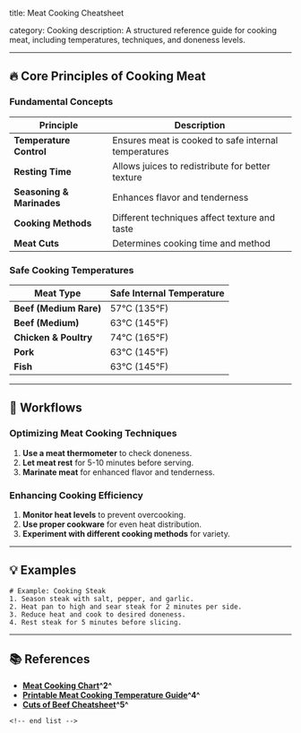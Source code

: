 title: Meat Cooking Cheatsheet

category: Cooking
description: A structured reference guide for cooking meat, including temperatures, techniques, and doneness levels.

---

## 🔥 **Core Principles of Cooking Meat**

### **Fundamental Concepts**

| Principle                       | Description                                          |
| ------------------------------- | ---------------------------------------------------- |
| **Temperature Control**   | Ensures meat is cooked to safe internal temperatures |
| **Resting Time**          | Allows juices to redistribute for better texture     |
| **Seasoning & Marinades** | Enhances flavor and tenderness                       |
| **Cooking Methods**       | Different techniques affect texture and taste        |
| **Meat Cuts**             | Determines cooking time and method                   |

### **Safe Cooking Temperatures**

| Meat Type                    | Safe Internal Temperature |
| ---------------------------- | ------------------------- |
| **Beef (Medium Rare)** | 57°C (135°F)            |
| **Beef (Medium)**      | 63°C (145°F)            |
| **Chicken & Poultry**  | 74°C (165°F)            |
| **Pork**               | 63°C (145°F)            |
| **Fish**               | 63°C (145°F)            |

---

## 🔄 **Workflows**

### **Optimizing Meat Cooking Techniques**

1. **Use a meat thermometer** to check doneness.
2. **Let meat rest** for 5-10 minutes before serving.
3. **Marinate meat** for enhanced flavor and tenderness.

### **Enhancing Cooking Efficiency**

1. **Monitor heat levels** to prevent overcooking.
2. **Use proper cookware** for even heat distribution.
3. **Experiment with different cooking methods** for variety.

---

## 💡 **Examples**

```plaintext
# Example: Cooking Steak
1. Season steak with salt, pepper, and garlic.  
2. Heat pan to high and sear steak for 2 minutes per side.  
3. Reduce heat and cook to desired doneness.  
4. Rest steak for 5 minutes before slicing.  
```

---

## 📚 **References**

- **[Meat Cooking Chart](https://www.fooddocs.com/haccp-plan-template/meat-cooking-chart)^2^**
- **[Printable Meat Cooking Temperature Guide](https://learningschoolcomet5b.z4.web.core.windows.net/meat-cooking-temperature-chart-printable)^4^**
- **[Cuts of Beef Cheatsheet](https://www.infogrades.com/food-drink-infographics/cuts-of-beef-cheatsheet-for-meat-treats)^5^**

```
<!-- end list -->
```

